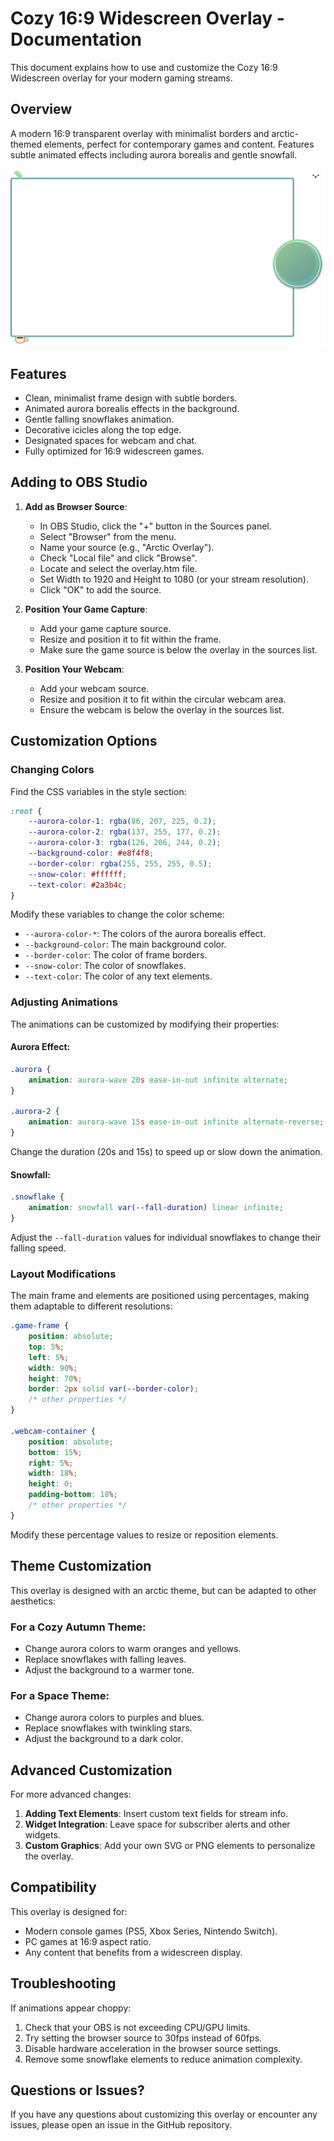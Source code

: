 # Cozy 16:9 Widescreen Overlay - Documentation

This document explains how to use and customize the Cozy 16:9 Widescreen overlay for your modern gaming streams.

## Overview

A modern 16:9 transparent overlay with minimalist borders and arctic-themed elements, perfect for contemporary games and content. Features subtle animated effects including aurora borealis and gentle snowfall.

![Cozy 16:9 Widescreen Overlay](../../../docs/screenshots/cozy-16-9-widescreen.png)

## Features

- Clean, minimalist frame design with subtle borders.
- Animated aurora borealis effects in the background.
- Gentle falling snowflakes animation.
- Decorative icicles along the top edge.
- Designated spaces for webcam and chat.
- Fully optimized for 16:9 widescreen games.

## Adding to OBS Studio

1. **Add as Browser Source**:
   - In OBS Studio, click the "+" button in the Sources panel.
   - Select "Browser" from the menu.
   - Name your source (e.g., "Arctic Overlay").
   - Check "Local file" and click "Browse".
   - Locate and select the overlay.htm file.
   - Set Width to 1920 and Height to 1080 (or your stream resolution).
   - Click "OK" to add the source.

2. **Position Your Game Capture**:
   - Add your game capture source.
   - Resize and position it to fit within the frame.
   - Make sure the game source is below the overlay in the sources list.

3. **Position Your Webcam**:
   - Add your webcam source.
   - Resize and position it to fit within the circular webcam area.
   - Ensure the webcam is below the overlay in the sources list.

## Customization Options

### Changing Colors

Find the CSS variables in the style section:

```css
:root {
    --aurora-color-1: rgba(86, 207, 225, 0.2);
    --aurora-color-2: rgba(137, 255, 177, 0.2);
    --aurora-color-3: rgba(126, 206, 244, 0.2);
    --background-color: #e8f4f8;
    --border-color: rgba(255, 255, 255, 0.5);
    --snow-color: #ffffff;
    --text-color: #2a3b4c;
}
```

Modify these variables to change the color scheme:
- `--aurora-color-*`: The colors of the aurora borealis effect.
- `--background-color`: The main background color.
- `--border-color`: The color of frame borders.
- `--snow-color`: The color of snowflakes.
- `--text-color`: The color of any text elements.

### Adjusting Animations

The animations can be customized by modifying their properties:

#### Aurora Effect:
```css
.aurora {
    animation: aurora-wave 20s ease-in-out infinite alternate;
}

.aurora-2 {
    animation: aurora-wave 15s ease-in-out infinite alternate-reverse;
}
```

Change the duration (20s and 15s) to speed up or slow down the animation.

#### Snowfall:
```css
.snowflake {
    animation: snowfall var(--fall-duration) linear infinite;
}
```

Adjust the `--fall-duration` values for individual snowflakes to change their falling speed.

### Layout Modifications

The main frame and elements are positioned using percentages, making them adaptable to different resolutions:

```css
.game-frame {
    position: absolute;
    top: 5%;
    left: 5%;
    width: 90%;
    height: 70%;
    border: 2px solid var(--border-color);
    /* other properties */
}

.webcam-container {
    position: absolute;
    bottom: 15%;
    right: 5%;
    width: 18%;
    height: 0;
    padding-bottom: 18%;
    /* other properties */
}
```

Modify these percentage values to resize or reposition elements.

## Theme Customization

This overlay is designed with an arctic theme, but can be adapted to other aesthetics:

### For a Cozy Autumn Theme:
- Change aurora colors to warm oranges and yellows.
- Replace snowflakes with falling leaves.
- Adjust the background to a warmer tone.

### For a Space Theme:
- Change aurora colors to purples and blues.
- Replace snowflakes with twinkling stars.
- Adjust the background to a dark color.

## Advanced Customization

For more advanced changes:

1. **Adding Text Elements**: Insert custom text fields for stream info.
2. **Widget Integration**: Leave space for subscriber alerts and other widgets.
3. **Custom Graphics**: Add your own SVG or PNG elements to personalize the overlay.

## Compatibility

This overlay is designed for:
- Modern console games (PS5, Xbox Series, Nintendo Switch).
- PC games at 16:9 aspect ratio.
- Any content that benefits from a widescreen display.

## Troubleshooting

If animations appear choppy:
1. Check that your OBS is not exceeding CPU/GPU limits.
2. Try setting the browser source to 30fps instead of 60fps.
3. Disable hardware acceleration in the browser source settings.
4. Remove some snowflake elements to reduce animation complexity.

## Questions or Issues?

If you have any questions about customizing this overlay or encounter any issues, please open an issue in the GitHub repository.

